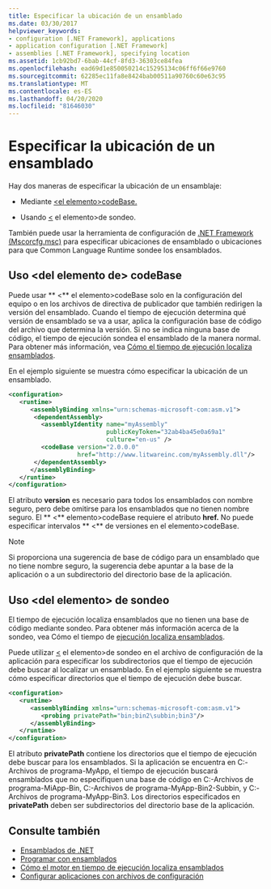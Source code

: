```yaml
---
title: Especificar la ubicación de un ensamblado
ms.date: 03/30/2017
helpviewer_keywords:
- configuration [.NET Framework], applications
- application configuration [.NET Framework]
- assemblies [.NET Framework], specifying location
ms.assetid: 1cb92bd7-6bab-44cf-8fd3-36303ce84fea
ms.openlocfilehash: ead69d1e850050214c15295134c06ff6f66e9760
ms.sourcegitcommit: 62285ec11fa8e8424bab00511a90760c60e63c95
ms.translationtype: MT
ms.contentlocale: es-ES
ms.lasthandoff: 04/20/2020
ms.locfileid: "81646030"
---
```

# <a name="specifying-an-assemblys-location"></a>Especificar la ubicación de un ensamblado
Hay dos maneras de especificar la ubicación de un ensamblaje:  
  
- Mediante [ \<el elemento>codeBase.](./file-schema/runtime/codebase-element.md)  
  
- Usando [ \<](./file-schema/runtime/probing-element.md) el elemento>de sondeo.  
  
 También puede usar la herramienta de configuración de [.NET Framework (Mscorcfg.msc)](https://docs.microsoft.com/previous-versions/dotnet/netframework-4.0/2bc0cxhc(v=vs.100)) para especificar ubicaciones de ensamblado o ubicaciones para que Common Language Runtime sondee los ensamblados.  
  
## <a name="using-the-codebase-element"></a>Uso \<del elemento de> codeBase  
 Puede usar ** \<** el elemento>codeBase solo en la configuración del equipo o en los archivos de directiva de publicador que también redirigen la versión del ensamblado. Cuando el tiempo de ejecución determina qué versión de ensamblado se va a usar, aplica la configuración base de código del archivo que determina la versión. Si no se indica ninguna base de código, el tiempo de ejecución sondea el ensamblado de la manera normal. Para obtener más información, vea [Cómo el tiempo de ejecución localiza ensamblados](../deployment/how-the-runtime-locates-assemblies.md).  
  
 En el ejemplo siguiente se muestra cómo especificar la ubicación de un ensamblado.  
  
```xml  
<configuration>  
   <runtime>  
      <assemblyBinding xmlns="urn:schemas-microsoft-com:asm.v1">  
       <dependentAssembly>  
         <assemblyIdentity name="myAssembly"  
                           publicKeyToken="32ab4ba45e0a69a1"  
                           culture="en-us" />  
         <codeBase version="2.0.0.0"  
                   href="http://www.litwareinc.com/myAssembly.dll"/>  
       </dependentAssembly>  
      </assemblyBinding>  
   </runtime>  
</configuration>  
```  
  
 El atributo **version** es necesario para todos los ensamblados con nombre seguro, pero debe omitirse para los ensamblados que no tienen nombre seguro. El ** \<** elemento>codeBase requiere el atributo **href.** No puede especificar intervalos ** \<** de versiones en el elemento>codeBase.  
  
> [!NOTE]
> Si proporciona una sugerencia de base de código para un ensamblado que no tiene nombre seguro, la sugerencia debe apuntar a la base de la aplicación o a un subdirectorio del directorio base de la aplicación.  
  
## <a name="using-the-probing-element"></a>Uso \<del elemento> de sondeo  
 El tiempo de ejecución localiza ensamblados que no tienen una base de código mediante sondeo. Para obtener más información acerca de la sondeo, vea Cómo el tiempo de [ejecución localiza ensamblados](../deployment/how-the-runtime-locates-assemblies.md).  
  
 Puede utilizar [ \<](./file-schema/runtime/probing-element.md) el elemento>de sondeo en el archivo de configuración de la aplicación para especificar los subdirectorios que el tiempo de ejecución debe buscar al localizar un ensamblado. En el ejemplo siguiente se muestra cómo especificar directorios que el tiempo de ejecución debe buscar.  
  
```xml  
<configuration>  
   <runtime>  
      <assemblyBinding xmlns="urn:schemas-microsoft-com:asm.v1">  
         <probing privatePath="bin;bin2\subbin;bin3"/>  
      </assemblyBinding>  
   </runtime>  
</configuration>  
```  
  
 El atributo **privatePath** contiene los directorios que el tiempo de ejecución debe buscar para los ensamblados. Si la aplicación se encuentra en C:-Archivos de programa-MyApp, el tiempo de ejecución buscará ensamblados que no especifiquen una base de código en C:-Archivos de programa-MiApp-Bin, C:-Archivos de programa-MyApp-Bin2-Subbin, y C:-Archivos de programa-MyApp-Bin3. Los directorios especificados en **privatePath** deben ser subdirectorios del directorio base de la aplicación.  
  
## <a name="see-also"></a>Consulte también

- [Ensamblados de .NET](../../standard/assembly/index.md)
- [Programar con ensamblados](../../standard/assembly/index.md)
- [Cómo el motor en tiempo de ejecución localiza ensamblados](../deployment/how-the-runtime-locates-assemblies.md)
- [Configurar aplicaciones con archivos de configuración](index.md)
